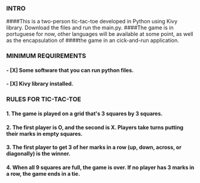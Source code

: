### **INTRO**
####This is a two-person tic-tac-toe developed in Python using Kivy library. Download the files and run the main.py.
####The game is in portuguese for now, other languages will be available at some point, as well as the encapsulation of 
####the game in an cick-and-run application.

### **MINIMUM REQUIREMENTS**
#### - [X] Some software that you can run python files.
#### - [X] Kivy library installed.

### **RULES FOR TIC-TAC-TOE**

#### 1. The game is played on a grid that's 3 squares by 3 squares.

#### 2. The first player is O, and the second is X. Players take turns putting their marks in empty squares.

#### 3. The first player to get 3 of her marks in a row (up, down, across, or diagonally) is the winner.

#### 4. When all 9 squares are full, the game is over. If no player has 3 marks in a row, the game ends in a tie.
